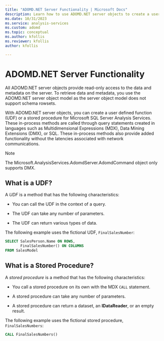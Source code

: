```yaml
---
title: "ADOMD.NET Server Functionality | Microsoft Docs"
description: Learn how to use ADOMD.NET server objects to create a user defined function (UDF) or a stored procedure for Microsoft SQL Server Analysis Services.
ms.date: 10/31/2023
ms.service: analysis-services
ms.custom: adomd
ms.topic: conceptual
ms.author: kfollis
ms.reviewer: kfollis
author: kfollis

---
```

# ADOMD.NET Server Functionality
  All ADOMD.NET server objects provide read-only access to the data and metadata on the server. To retrieve data and metadata, you use the ADOMD.NET server object model as the server object model does not support schema rowsets.  
  
 With ADOMD.NET server objects, you can create a user defined function (UDF) or a stored procedure for Microsoft SQL Server Analysis Services. These in-process methods are called through query statements created in languages such as Multidimensional Expressions (MDX), Data Mining Extensions (DMX), or SQL. These in-process methods also provide added functionality without the latencies associated with network communications.  
  
> [!NOTE]  
>  The Microsoft.AnalysisServices.AdomdServer.AdomdCommand object only supports DMX.  
  
## What is a UDF?  
 A *UDF* is a method that has the following characteristics:  
  
-   You can call the UDF in the context of a query.  
  
-   The UDF can take any number of parameters.  
  
-   The UDF can return various types of data.  
  
 The following example uses the fictional UDF, `FinalSalesNumber`:  
  
```sql  
SELECT SalesPerson.Name ON ROWS,  
       FinalSalesNumber() ON COLUMNS  
FROM SalesModel  
```  
  
## What is a Stored Procedure?  
 A *stored procedure* is a method that has the following characteristics:  
  
-   You call a stored procedure on its own with the MDX `CALL` statement.  
  
-   A stored procedure can take any number of parameters.  
  
-   A stored procedure can return a dataset, an **IDataReader**, or an empty result.  
  
 The following example uses the fictional stored procedure, `FinalSalesNumbers`:  
  
```sql 
CALL FinalSalesNumbers()  
```  